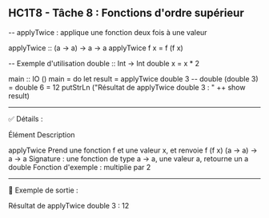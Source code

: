 HC1T8 - Tâche 8 : Fonctions d'ordre supérieur
---

-- applyTwice : applique une fonction deux fois à une valeur

applyTwice :: (a -> a) -> a -> a
applyTwice f x = f (f x)

-- Exemple d'utilisation
double :: Int -> Int
double x = x * 2

main :: IO ()
main = do
    let result = applyTwice double 3  -- double (double 3) = double 6 = 12
    putStrLn ("Résultat de applyTwice double 3 : " ++ show result)


---

✅ Détails :

Élément	Description

applyTwice	Prend une fonction f et une valeur x, et renvoie f (f x)
(a -> a) -> a -> a	Signature : une fonction de type a -> a, une valeur a, retourne un a
double	Fonction d'exemple : multiplie par 2



---

🔢 Exemple de sortie :

Résultat de applyTwice double 3 : 12
